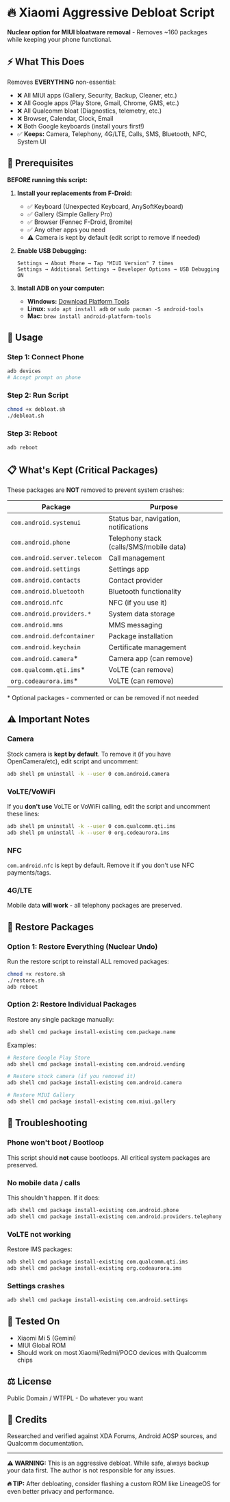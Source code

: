 # 🔥 Xiaomi Aggressive Debloat Script

**Nuclear option for MIUI bloatware removal** - Removes ~160 packages while keeping your phone functional.

## ⚡ What This Does

Removes **EVERYTHING** non-essential:
- ❌ All MIUI apps (Gallery, Security, Backup, Cleaner, etc.)
- ❌ All Google apps (Play Store, Gmail, Chrome, GMS, etc.)
- ❌ All Qualcomm bloat (Diagnostics, telemetry, etc.)
- ❌ Browser, Calendar, Clock, Email
- ❌ Both Google keyboards (install yours first!)
- ✅ **Keeps:** Camera, Telephony, 4G/LTE, Calls, SMS, Bluetooth, NFC, System UI

## 🎯 Prerequisites

**BEFORE running this script:**

1. **Install your replacements from F-Droid:**
   - ✅ Keyboard (Unexpected Keyboard, AnySoftKeyboard)
   - ✅ Gallery (Simple Gallery Pro)
   - ✅ Browser (Fennec F-Droid, Bromite)
   - ✅ Any other apps you need
   - ⚠️ Camera is kept by default (edit script to remove if needed)

2. **Enable USB Debugging:**
   ```
   Settings → About Phone → Tap "MIUI Version" 7 times
   Settings → Additional Settings → Developer Options → USB Debugging ON
   ```

3. **Install ADB on your computer:**
   - **Windows:** [Download Platform Tools](https://developer.android.com/studio/releases/platform-tools)
   - **Linux:** `sudo apt install adb` or `sudo pacman -S android-tools`
   - **Mac:** `brew install android-platform-tools`

## 🚀 Usage

### Step 1: Connect Phone
```bash
adb devices
# Accept prompt on phone
```

### Step 2: Run Script
```bash
chmod +x debloat.sh
./debloat.sh
```

### Step 3: Reboot
```bash
adb reboot
```

## 📋 What's Kept (Critical Packages)

These packages are **NOT** removed to prevent system crashes:

| Package | Purpose |
|---------|---------|
| `com.android.systemui` | Status bar, navigation, notifications |
| `com.android.phone` | Telephony stack (calls/SMS/mobile data) |
| `com.android.server.telecom` | Call management |
| `com.android.settings` | Settings app |
| `com.android.contacts` | Contact provider |
| `com.android.bluetooth` | Bluetooth functionality |
| `com.android.nfc` | NFC (if you use it) |
| `com.android.providers.*` | System data storage |
| `com.android.mms` | MMS messaging |
| `com.android.defcontainer` | Package installation |
| `com.android.keychain` | Certificate management |
| `com.android.camera`* | Camera app (can remove) |
| `com.qualcomm.qti.ims`* | VoLTE (can remove) |
| `org.codeaurora.ims`* | VoLTE (can remove) |

\* Optional packages - commented or can be removed if not needed

## ⚠️ Important Notes

### Camera
Stock camera is **kept by default**. To remove it (if you have OpenCamera/etc), edit script and uncomment:
```bash
adb shell pm uninstall -k --user 0 com.android.camera
```

### VoLTE/VoWiFi
If you **don't use** VoLTE or VoWiFi calling, edit the script and uncomment these lines:
```bash
adb shell pm uninstall -k --user 0 com.qualcomm.qti.ims
adb shell pm uninstall -k --user 0 org.codeaurora.ims
```

### NFC
`com.android.nfc` is kept by default. Remove it if you don't use NFC payments/tags.

### 4G/LTE
Mobile data **will work** - all telephony packages are preserved.

## 🔧 Restore Packages

### Option 1: Restore Everything (Nuclear Undo)
Run the restore script to reinstall ALL removed packages:
```bash
chmod +x restore.sh
./restore.sh
adb reboot
```

### Option 2: Restore Individual Packages
Restore any single package manually:
```bash
adb shell cmd package install-existing com.package.name
```

Examples:
```bash
# Restore Google Play Store
adb shell cmd package install-existing com.android.vending

# Restore stock camera (if you removed it)
adb shell cmd package install-existing com.android.camera

# Restore MIUI Gallery
adb shell cmd package install-existing com.miui.gallery
```

## 🐛 Troubleshooting

### Phone won't boot / Bootloop
This script should **not** cause bootloops. All critical system packages are preserved.

### No mobile data / calls
This shouldn't happen. If it does:
```bash
adb shell cmd package install-existing com.android.phone
adb shell cmd package install-existing com.android.providers.telephony
```

### VoLTE not working
Restore IMS packages:
```bash
adb shell cmd package install-existing com.qualcomm.qti.ims
adb shell cmd package install-existing org.codeaurora.ims
```

### Settings crashes
```bash
adb shell cmd package install-existing com.android.settings
```

## 📱 Tested On

- Xiaomi Mi 5 (Gemini)
- MIUI Global ROM
- Should work on most Xiaomi/Redmi/POCO devices with Qualcomm chips

## ⚖️ License

Public Domain / WTFPL - Do whatever you want

## 🙏 Credits

Researched and verified against XDA Forums, Android AOSP sources, and Qualcomm documentation.

---

**⚠️ WARNING:** This is an aggressive debloat. While safe, always backup your data first. The author is not responsible for any issues.

**🔥 TIP:** After debloating, consider flashing a custom ROM like LineageOS for even better privacy and performance.
